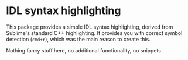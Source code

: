 # IDL syntax highlighting

This package provides a simple IDL syntax highlighting, derived from Sublime's standard C++ highlighting. It provides you with correct symbol detection (`cmd+r`), which was the main reason to create this. 

Nothing fancy stuff here, no additional functionality, no snippets
